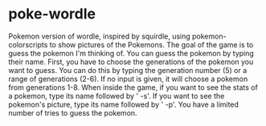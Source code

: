 # poke-wordle
Pokemon version of wordle, inspired by squirdle, using pokemon-colorscripts to show pictures of the Pokemons.
The goal of the game is to guess the pokemon I'm thinking of.
You can guess the pokemon by typing their name.
First, you have to choose the generations of the pokemon you want to guess.
You can do this by typing the generation number (5) or a range of generations (2-6).
If no input is given, it will choose a pokemon from generations 1-8.
When inside the game, if you want to see the stats of a pokemon, type its name followed by ' -s'.
If you want to see the pokemon's picture, type its name followed by ' -p'.
You have a limited number of tries to guess the pokemon.
